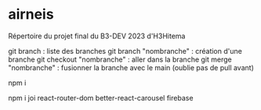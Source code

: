 # airneis
Répertoire du projet final du B3-DEV 2023 d'H3Hitema

git branch : liste des branches
git branch "nombranche" : création d'une branche
git checkout "nombranche" : aller dans la branche 
git merge "nombranche" : fusionner la branche avec le main (oublie pas de pull avant)

npm i 

npm i joi react-router-dom better-react-carousel firebase

